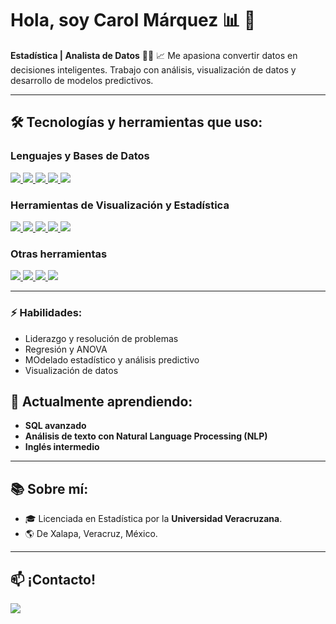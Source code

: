 # Hola, soy **Carol Márquez** :bar_chart: 👋

<!--
**CarolMarquez25/CarolMarquez25** is a ✨ _special_ ✨ repository because its `README.md` (this file) appears on your GitHub profile.


-->

**Estadística | Analista de Datos** :woman_technologist:  📈
Me apasiona convertir datos en decisiones inteligentes. Trabajo con análisis, visualización de datos y desarrollo de modelos predictivos.  

---

## 🛠️ Tecnologías y herramientas que uso:

### **Lenguajes y Bases de Datos**
<a href="https://github.com/CarolGM"> <img src="https://img.shields.io/badge/R-276DC3?style=for-the-badge&logo=r&logoColor=white"> <img src="https://img.shields.io/badge/Python-3776AB?style=for-the-badge&logo=python&logoColor=white"> <img src="https://img.shields.io/badge/SQL-336791?style=for-the-badge&logo=postgresql&logoColor=white"> <img src="https://img.shields.io/badge/MySQL-4479A1?style=for-the-badge&logo=mysql&logoColor=white"> <img src="https://img.shields.io/badge/MongoDB-47A248?style=for-the-badge&logo=mongodb&logoColor=white"> </a>

### **Herramientas de Visualización y Estadística**
<a href="https://github.com/CarolGM"> <img src="https://img.shields.io/badge/Power_BI-F2C811?style=for-the-badge&logo=powerbi&logoColor=black"> <img src="https://img.shields.io/badge/ggplot2-1A85FF?style=for-the-badge&logo=r&logoColor=white"> <img src="https://img.shields.io/badge/SPSS-003366?style=for-the-badge&logo=ibm&logoColor=white"> <img src="https://img.shields.io/badge/Statistica-007ACC?style=for-the-badge&logo=statistics&logoColor=white"> <img src="https://img.shields.io/badge/Minitab-1D9BF0?style=for-the-badge&logo=analytics&logoColor=white"> </a>


### **Otras herramientas**
<a href="https://github.com/CarolGM"> <img src="https://img.shields.io/badge/RStudio-75AADB?style=for-the-badge&logo=rstudio&logoColor=white"> <img src="https://img.shields.io/badge/GitHub-181717?style=for-the-badge&logo=github&logoColor=white"> <img src="https://img.shields.io/badge/Excel-217346?style=for-the-badge&logo=microsoft-excel&logoColor=white"> <img src="https://img.shields.io/badge/LaTeX-008080?style=for-the-badge&logo=latex&logoColor=white"> </a>

---
### ⚡ Habilidades:
- Liderazgo y resolución de problemas
- Regresión y ANOVA
- MOdelado estadístico y análisis predictivo
- Visualización de datos


## 🌱 Actualmente aprendiendo:  
- **SQL avanzado**  
- **Análisis de texto con Natural Language Processing (NLP)**
- **Inglés intermedio** 

---

## 📚 Sobre mí:  
- 🎓 Licenciada en Estadística por la **Universidad Veracruzana**.  
- 🌎 De Xalapa, Veracruz, México.  

---

## 📫 ¡Contacto!  
<a href="linkedin.com/in/carol-galilea-márquez-miranda-332b08214">
<img src="https://img.shields.io/badge/LinkedIn-0A66C2?style=for-the-badge&logo=linkedin&logoColor=white"> </a>
